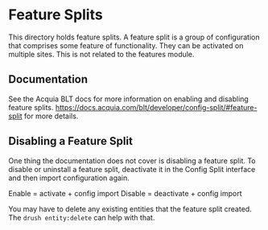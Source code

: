 # Feature Splits
This directory holds feature splits. A feature split is a group of configuration that comprises some feature of functionality. They can be activated on multiple sites. This is not related to the features module.

## Documentation
See the Acquia BLT docs for more information on enabling and disabling feature splits.
https://docs.acquia.com/blt/developer/config-split/#feature-split for more details.

## Disabling a Feature Split
One thing the documentation does not cover is disabling a feature split. To disable or uninstall a feature split, deactivate it in the Config Split interface and then import configuration again.

Enable = activate + config import
Disable = deactivate + config import

You may have to delete any existing entities that the feature split created. The `drush entity:delete` can help with that.

